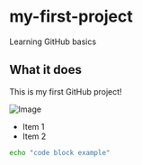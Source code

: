 # my-first-project
Learning GitHub basics

## What it does
This is my first GitHub project!

![Image](https://via.placeholder.com/200)

- Item 1
- Item 2

```bash
echo "code block example"

